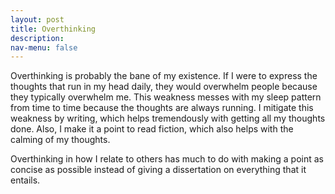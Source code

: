 ```yaml
---
layout: post
title: Overthinking
description: 
nav-menu: false
---
```


Overthinking is probably the bane of my existence. If I were to express the thoughts that run in my head daily, they would overwhelm people because they typically overwhelm me. This weakness messes with my sleep pattern from time to time because the thoughts are always running. I mitigate this weakness by writing, which helps tremendously with getting all my thoughts done. Also, I make it a point to read fiction, which also helps with the calming of my thoughts. 

Overthinking in how I relate to others has much to do with making a point as concise as possible instead of giving a dissertation on everything that it entails. 